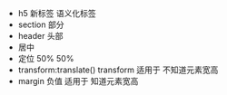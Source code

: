 - h5 新标签 语义化标签
 - section 部分
 - header 头部
 - 居中
  - 定位 50% 50%
  - transform:translate()
    transform 适用于 不知道元素宽高
  - margin 负值 适用于 知道元素宽高